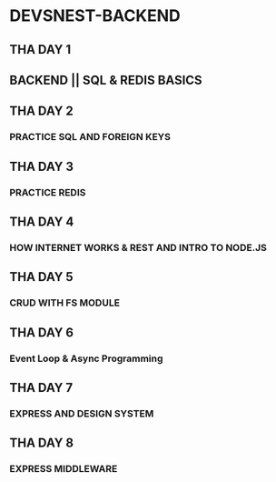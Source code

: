 <!DOCTYPE html>
<html>
<head>
 <h1 style=text-align: center;>DEVSNEST-BACKEND</h1>
</head>
<body>

<h2>THA DAY 1</h2>
<h2>BACKEND || SQL & REDIS BASICS</h2>

<h2>THA DAY 2</h2>
<h3>PRACTICE SQL AND FOREIGN KEYS</h3>

<h2>THA DAY 3</h2>
<h3>PRACTICE REDIS</h3>

<h2>THA DAY 4</h2>
<h3>HOW INTERNET WORKS & REST AND INTRO TO NODE.JS</h3>
 
 <h2>THA DAY 5</h2>
<h3 mark>CRUD WITH FS MODULE</h3>

<h2>THA DAY 6</h2>
<h3>Event Loop & Async Programming</h3>

 <h2>THA DAY 7</h2>
<h3>EXPRESS AND DESIGN SYSTEM</h3>
 
 <h2>THA DAY 8</h2>
<h3>EXPRESS MIDDLEWARE</h3>
</body>
</html>




